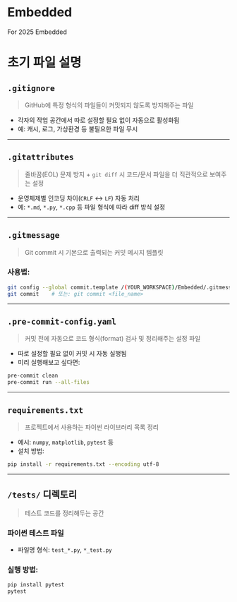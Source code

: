 # Embedded
For 2025 Embedded

# 초기 파일 설명

## `.gitignore`

> GitHub에 특정 형식의 파일들이 커밋되지 않도록 방지해주는 파일

- 각자의 작업 공간에서 따로 설정할 필요 없이 자동으로 활성화됨
- 예: 캐시, 로그, 가상환경 등 불필요한 파일 무시

---

## `.gitattributes`

> 줄바꿈(EOL) 문제 방지 + `git diff` 시 코드/문서 파일을 더 직관적으로 보여주는 설정

- 운영체제별 인코딩 차이(`CRLF` ↔ `LF`) 자동 처리
- 예: `*.md`, `*.py`, `*.cpp` 등 파일 형식에 따라 diff 방식 설정

---

## `.gitmessage`

> Git commit 시 기본으로 출력되는 커밋 메시지 템플릿

### 사용법:

```bash
git config --global commit.template /(YOUR_WORKSPACE)/Embedded/.gitmessage
git commit    # 또는: git commit <file_name>
```

---

## `.pre-commit-config.yaml`

> 커밋 전에 자동으로 코드 형식(format) 검사 및 정리해주는 설정 파일

- 따로 설정할 필요 없이 커밋 시 자동 실행됨
- 미리 실행해보고 싶다면:

```bash
pre-commit clean
pre-commit run --all-files
```

---

## `requirements.txt`

> 프로젝트에서 사용하는 파이썬 라이브러리 목록 정리

- 예시: `numpy`, `matplotlib`, `pytest` 등
- 설치 방법:

```bash
pip install -r requirements.txt --encoding utf-8
```

---

## `/tests/` 디렉토리

> 테스트 코드를 정리해두는 공간

### 파이썬 테스트 파일

- 파일명 형식: `test_*.py`, `*_test.py`

### 실행 방법:

```bash
pip install pytest
pytest
```